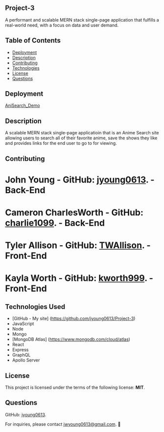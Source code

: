 ## Project-3
A performant and scalable MERN stack single-page application that fulfills a real-world need, with a focus on data and user demand.

## Table of Contents
  - [Deployment](#Deployment)
  - [Description](#Description)
  - [Contributing](#Contributing)
  - [Technologies](#Technologies)
  - [License](#License)
  - [Questions](#Questions)

## Deployment

[AniSearch_Demo](https://protected-mesa-73098.herokuapp.com/)

## Description
A scalable MERN stack single-page applicatioin that is an Anime Search site allowing users to search all of their favorite anime, save the shows they like and provides links for the end user to go to for viewing.

## Contributing
# John Young - GitHub: [jyoung0613](https://github.com/jyoung0613). - Back-End
# Cameron CharlesWorth - GitHub: [charlie1099](https://github.com/Charlie1099). - Back-End
# Tyler Allison - GitHub: [TWAllison](https://github.com/TWAllison). - Front-End
# Kayla Worth - GitHub: [kworth999](https://github.com/kworth999). - Front-End

## Technologies Used

- [GitHub - My site] (<https://github.com/jyoung0613/Project-3>)
- JavaScript
- Node
- Mongo
- [MongoDB Atlas] (<https://www.mongodb.com/cloud/atlas>)
- React
- Express
- GraphQL
- Apollo Server

## License
  This project is licensed under the terms of the following license: **MIT**.

## Questions
  GitHub: [jyoung0613](https://github.com/jyoung0613).  

  For inquiries, please contact jwyoung0613@gmail.com.  :slightly_smiling_face: